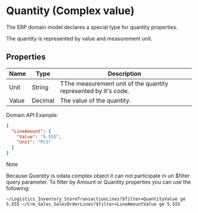# Quantity (Complex value)

The ERP domain model declares a special type for quantity properties.

The quantity is represented by value and measurement unit.

## Properties

| Name | Type | Description |
| --- | --- | --- |
| Unit | String | TThe measurement unit of the quantity represented by it's code. |
| Value | Decimal | The value of the quantity. |

Domain API Example:  

```json
{
  "LineAmount": {
    "Value": "5.555",
    "Unit": "PCS"
  }
}
```

> [!note]  
> Because _Quantity_ is odata complex object it can not participate in uri $filter query parameter. To filter by Amount or Quantity properties you can use the following:
>
> `~/Logistics_Inventory_StoreTransactionLines?$filter=QuantityValue ge 5.555 ~/Crm_Sales_SalesOrderLines?$filter=LineAmountValue ge 5.555`
